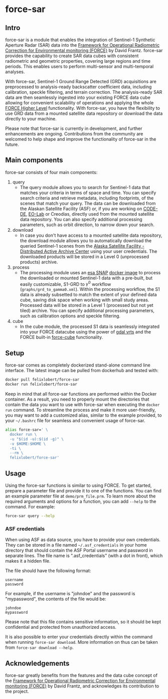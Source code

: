 # force-sar

## Intro

force-sar is a module that enables the integration of Sentinel-1 Synthetic Aperture Radar (SAR) data into the [Framework for Operational Radiometric Correction for Environmental monitoring (FORCE)](https://force-eo.readthedocs.io/en/latest/) by David Frantz. force-sar provides the capability to create SAR data cubes with consistent radiometric and geometric properties, covering large regions and time periods. This enables users to perform multi-sensor and multi-temporal analyses. 

With force-sar, Sentinel-1 Ground Range Detected (GRD) acquisitions are preprocessed to analysis-ready backscatter coefficient data, including calibration, speckle filtering, and terrain correction. The analysis-ready SAR data are then seamlessly ingested into your existing FORCE data cube allowing for convenient scalability of operations and applying the whole [FORCE Higher Level](https://force-eo.readthedocs.io/en/latest/components/higher-level/index.html) functionality. With force-sar, you have the flexibility to use GRD data from a mounted satellite data repository or download the data directly to your machine. 

Please note that force-sar is currently in development, and further enhancements are ongoing. Contributions from the community are welcomed to help shape and improve the functionality of force-sar in the future.

## Main components

force-sar consists of four main components:

1. query
    - The query module allows you to search for Sentinel-1 data that matches your criteria in terms of space and time. You can specify search criteria and retrieve metadata, including footprints, of the scenes that match your query. The data can be downloaded from the Alaskan Satellite Facility (ASF) or, if you are working on [CODE-DE](https://code-de.org/de/), [EO-Lab](https://eo-lab.org/de/) or Creodias, directly used from the mounted satellite data repository. You can also specify additional processing parameters, such as orbit direction, to narrow down your search.
2. download
    - In case you don't have access to a mounted satellite data repository, the download module allows you to automatically download the queried Sentinel-1 scenes from the [Alaska Satellite Facility - Distributed Active Archive Center](https://asf.alaska.edu/data-sets/sar-data-sets/sentinel-1/) using your user credentials. The downloaded products will be stored in a Level 0 (unprocessed products) archive.
3. process
    - The processing module uses an [esa SNAP](https://step.esa.int/main/download/snap-download/) [docker image](https://hub.docker.com/r/mundialis/esa-snap) to process the downloaded or mounted Sentinel-1 data with a pre-built, but easily customizable, S1-GRD to $\gamma^0$ workflow (`graphs/grd_to_gamma0.xml`). Within the processing workflow, the S1 data is already subsetted to match the extent of your defined data cube, saving disk space when working with small study areas. Processed data will be stored in a Level 1 (processed but not yet tiled) archive. You can specify additional processing parameters, such as calibration options and speckle filtering.
4. cube
    - In the cube module, the processed S1 data is seamlessly integrated into your FORCE datacube using the power of [gdal vrts](https://gdal.org/drivers/raster/vrt.html) and the FORCE built-in [force-cube](https://force-eo.readthedocs.io/en/latest/components/auxilliary/cube.html) functionality.

## Setup

force-sar comes as completely dockerized stand-alone command line interface. The latest image can be pulled from dockerhub and tested with:
```bash
docker pull felixlobert/force-sar
docker run felixlobert/force-sar
```
Keep in mind that all force-sar functions are performed within the Docker container. As a result, you need to properly mount the directories that contain the data you want to use with force-sar when executing the `docker run` command. To streamline the process and make it more user-friendly, you may want to add a customized alias, similar to the example provided, to your `~/.bashrc` file for seamless and convenient usage of force-sar.

```bash
alias force-sar=' \
  docker run \
  -u "$(id -u):$(id -g)" \
  -v $HOME:$HOME \
  -ti \
  --rm \
  felixlobert/force-sar'
```

## Usage

Using the force-sar functions is similar to using FORCE. To get started, prepare a parameter file and provide it to one of the functions. You can find an example parameter file at `demo/prm_file.prm`. To learn more about the required arguments and options for a function, you can add `--help` to the command. For example:
```bash
force-sar query --help
```

### ASF credentials

When using ASF as data source, you have to provide your own credentials. They can be stored in a file named `~/.asf_credentials` in your home directory that should contain the ASF Portal username and password in separate lines. The file name is ".asf_credentials" (with a dot in front), which makes it a hidden file.

The file should have the following format:
```
username
password
```
For example, if the username is "johndoe" and the password is "mypassword", the contents of the file would be:
```
johndoe
mypassword
```
Please note that this file contains sensitive information, so it should be kept confidential and protected from unauthorized access.

It is also possible to enter your credentials directly within the command when running `force-sar download`. More information on thus can be taken from `force-sar download --help`.

## Acknowledgements

force-sar greatly benefits from the features and the data cube concept of the [Framework for Operational Radiometric Correction for Environmental monitoring (FORCE)](https://force-eo.readthedocs.io/en/latest/) by David Frantz, and acknowledges its contribution to the project.
